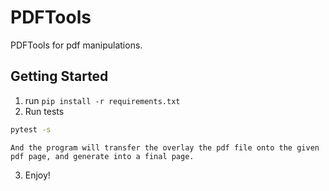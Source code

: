 # PDFTools
PDFTools for pdf manipulations.
## Getting Started
1. run `pip install -r requirements.txt`
2. Run tests
```bash
pytest -s
```
    And the program will transfer the overlay the pdf file onto the given pdf page, and generate into a final page.
3. Enjoy!
